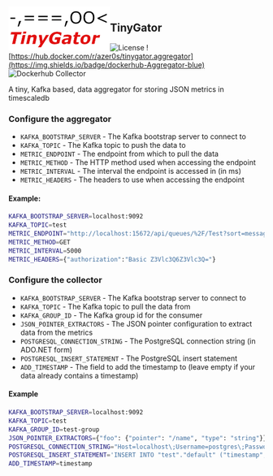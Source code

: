 <img src="assets/TinyGator.png" alt="logo" width="200" align="left"/>

## TinyGator
![License](https://img.shields.io/github/license/Azer0s/TinyGator)
![https://hub.docker.com/r/azer0s/tinygator.aggregator](https://img.shields.io/badge/dockerhub-Aggregator-blue)
![Dockerhub Collector](https://img.shields.io/badge/dockerhub-Collector-blue)

A tiny, Kafka based, data aggregator for storing JSON metrics in timescaledb

### Configure the aggregator

* `KAFKA_BOOTSTRAP_SERVER` - The Kafka bootstrap server to connect to
* `KAFKA_TOPIC` - The Kafka topic to push the data to
* `METRIC_ENDPOINT` - The endpoint from which to pull the data
* `METRIC_METHOD` - The HTTP method used when accessing the endpoint
* `METRIC_INTERVAL` - The interval the endpoint is accessed in (in ms)
* `METRIC_HEADERS` - The headers to use when accessing the endpoint

#### Example:

```bash
KAFKA_BOOTSTRAP_SERVER=localhost:9092
KAFKA_TOPIC=test
METRIC_ENDPOINT="http://localhost:15672/api/queues/%2F/Test?sort=message_stats.publish_details.rate&sort_reverse=true&columns=name,message_stats.publish_details.rate,message_stats.deliver_get_details.rate"
METRIC_METHOD=GET
METRIC_INTERVAL=5000
METRIC_HEADERS={"authorization":"Basic Z3Vlc3Q6Z3Vlc3Q="}
```

### Configure the collector

* `KAFKA_BOOTSTRAP_SERVER` - The Kafka bootstrap server to connect to
* `KAFKA_TOPIC` - The Kafka topic to pull the data from
* `KAFKA_GROUP_ID` - The Kafka group id for the consumer
* `JSON_POINTER_EXTRACTORS` - The JSON pointer configuration to extract data from the metrics
* `POSTGRESQL_CONNECTION_STRING` - The PostgreSQL connection string (in ADO.NET form)
* `POSTGRESQL_INSERT_STATEMENT` - The PostgreSQL insert statement
* `ADD_TIMESTAMP` - The field to add the timestamp to (leave empty if your data already contains a timestamp)

#### Example

```bash
KAFKA_BOOTSTRAP_SERVER=localhost:9092
KAFKA_TOPIC=test
KAFKA_GROUP_ID=test-group
JSON_POINTER_EXTRACTORS={"foo": {"pointer": "/name", "type": "string"}}
POSTGRESQL_CONNECTION_STRING="Host=localhost\;Username=postgres\;Password=timescale"
POSTGRESQL_INSERT_STATEMENT='INSERT INTO "test"."default" ("timestamp", "value") VALUES (@timestamp, @foo)'
ADD_TIMESTAMP=timestamp
```
